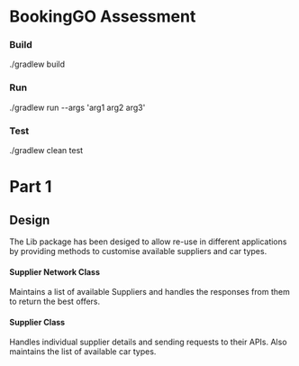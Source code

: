 # BookingGO Assessment

### Build
./gradlew build

### Run
./gradlew run --args 'arg1 arg2 arg3'

### Test
./gradlew clean test

# Part 1
## Design
The Lib package has been desiged to allow re-use in different applications by providing methods to customise available suppliers and car types.

#### Supplier Network Class
Maintains a list of available Suppliers and handles the responses from them to return the best offers. 

#### Supplier Class
Handles individual supplier details and sending requests to their APIs. Also maintains the list of available car types.